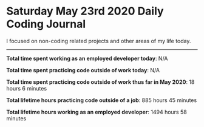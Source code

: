 # Saturday May 23rd 2020 Daily Coding Journal

I focused on non-coding related projects and other areas of my life today.
___
**Total time spent working as an employed developer today**: N/A

**Total time spent practicing code outside of work today**: N/A

**Total time spent practicing code outside of work thus far in May 2020**: 18 hours 6 minutes

**Total lifetime hours practicing code outside of a job**: 885 hours 45 minutes

**Total lifetime hours working as an employed developer**: 1494 hours 58 minutes